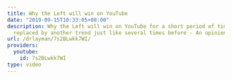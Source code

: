 ```yaml
---
title: Why the Left will win on YouTube
date: "2019-09-15T10:33:05+08:00"
description: Why the Left will win on YouTube for a short period of time until being
  replaced by another trend just like several times before - An opinion piece
url: /drlayman/7s2BLwkk7WI/
providers:
  youtube:
    id: 7s2BLwkk7WI
type: video
---
```

